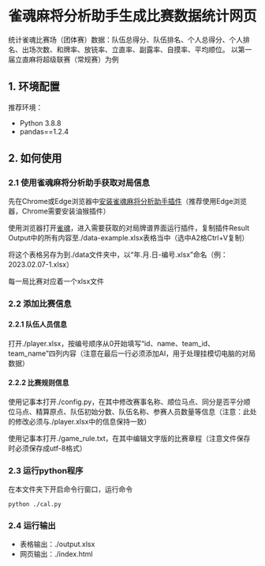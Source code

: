 # 雀魂麻将分析助手生成比赛数据统计网页
统计雀魂比赛场（团体赛）数据：队伍总得分、队伍排名、个人总得分、个人排名、出场次数、和牌率、放铳率、立直率、副露率、自摸率、平均顺位。
以第一届立直麻将超级联赛（常规赛）为例

## 1. 环境配置

推荐环境：

- Python 3.8.8
- pandas==1.2.4

## 2. 如何使用

### 2.1 使用雀魂麻将分析助手获取对局信息

先在Chrome或Edge浏览器中[安装雀魂麻将分析助手插件](https://www.bilibili.com/read/cv17873540)（推荐使用Edge浏览器，Chrome需要安装油猴插件）

使用浏览器打开[雀魂](https://game.maj-soul.net/)，进入需要获取的对局牌谱界面运行插件，复制插件Result Output中的所有内容至./data-example.xlsx表格当中（选中A2格Ctrl+V复制）

将这个表格另存为到./data文件夹中，以“年.月.日-编号.xlsx”命名（例：2023.02.07-1.xlsx）

每一局比赛对应着一个xlsx文件

### 2.2 添加比赛信息

#### 2.2.1 队伍人员信息

打开./player.xlsx，按编号顺序从0开始填写“id、name、team_id、team_name”四列内容（注意在最后一行必须添加AI，用于处理挂模切电脑的对局数据）

#### 2.2.2 比赛规则信息

使用记事本打开./config.py，在其中修改赛事名称、顺位马点、同分是否平分顺位马点、精算原点、队伍初始分数、队伍名称、参赛人员数量等信息（注意：此处的修改必须与./player.xlsx中的信息保持一致）

使用记事本打开./game_rule.txt，在其中编辑文字版的比赛章程（注意文件保存时必须保存成utf-8格式）

### 2.3 运行python程序

在本文件夹下开启命令行窗口，运行命令

```
python ./cal.py
```

### 2.4 运行输出

- 表格输出：./output.xlsx
- 网页输出：./index.html

